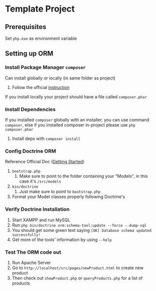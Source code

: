 # Template Project

## Prerequisites

Set `php.exe` as environment variable

## Setting up ORM

### Install Package Manager `composer`

Can install globally or locally (in same folder as project)

1. Follow the official [instruction](https://getcomposer.org/download/)

If you install locally your project should have a file called `composer.phar`

### Install Dependencies

If you installed `composer` globally with an installer, you can use command `composer`, else if you installed composer in-project please use `php composer.phar`

1. Install deps with `composer install`

### Config Doctrine ORM

Reference Official Doc ([Getting Started](https://www.doctrine-project.org/projects/doctrine-orm/en/2.16/tutorials/getting-started.html))

1. `bootstrap.php`
   1. Make sure to point to the folder containing your "Models", in this case it's `/src/models`
2. `bin/doctrine`
   1. Just make sure to point to `bootstrap.php`
3. Format your Model classes properly following Doctrine's

### Verify Doctrine Installation

1. Start XAMPP and run MySQL
2. Run `php bin/doctrine orm:schema-tool:update --force --dump-sql`
3. You should get some green text saying `[OK] Database schema updated successfully!`
4. Get more of the tools' information by using `--help`

### Test The ORM code out

1. Run Apache Server
2. Go to `http://localhost/src/pages/newProduct.html` to create new product
3. Then check out `showProduct.php` or `queryProducts.php` for a list of products

